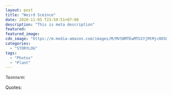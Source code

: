 ```yaml
---
layout: post
title: "Weird Sceince"
date: 2020-11-05 T23:50:51+07:00
description: "This is meta description"
featured:
featured_image:
cdn_image: "https://m.media-amazon.com/images/M/MV5BMTEwMTU1YjMtMjc0OS00NjZiLTk1MGMtNzhkODI0ZDFjNGI2XkEyXkFqcGdeQXVyNTAyODkwOQ@@._V1_.jpg"
categories:
  - "STORYLOG"
tags:
  - "Photos"
  - "Plant"
---
```

วันออกฉาย:

Quotes:
